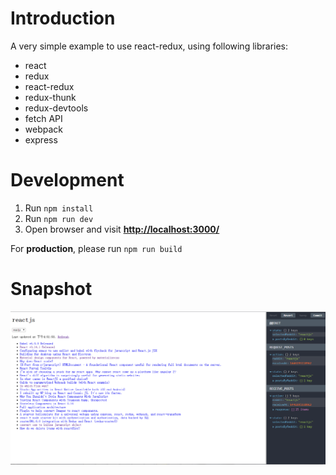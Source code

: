 # Introduction

A very simple example to use react-redux, using following libraries:

- react
- redux
- react-redux
- redux-thunk
- redux-devtools
- fetch API
- webpack
- express


# Development

1. Run `npm install`
2. Run `npm run dev`
3. Open browser and visit **[http://localhost:3000/](http://localhost:3000/)**


For **production**, please run `npm run build`


# Snapshot

![snapshot](./snapshot.png)


